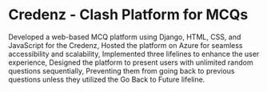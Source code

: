 # Credenz - Clash Platform for MCQs
Developed a web-based MCQ platform using Django, HTML, CSS, and JavaScript for the Credenz, Hosted the platform on Azure for seamless accessibility and scalability, Implemented three lifelines to enhance the user experience, Designed the platform to present users with unlimited random questions sequentially, Preventing them from going back to previous questions unless they utilized the Go Back to Future lifeline.


